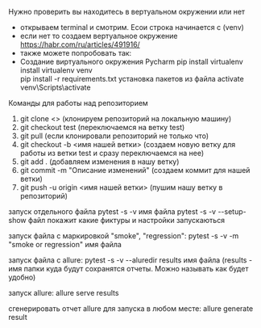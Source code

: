 Нужно проверить вы находитесь в вертуальном окружении или нет
- открываем terminal и смотрим. Есои строка начинается с (venv)
- если нет то создаем вертуальное окружение https://habr.com/ru/articles/491916/
- также можете попробовать так:
- Создание виртуального окружения Pycharm
pip install virtualenv
install virtualenv venv  
pip install -r requirements.txt установка пакетов из файла
activate  venv\Scripts\activate


Команды для работы над репозиторием
1. git clone <> (клонируем репозиторий на локальную машину)
2. git checkout test (переключаемся на ветку test)
3. git pull (если клонировали репозиторий не только что)
4. git checkout -b <имя нашей ветки> (создаем новую ветку для работы из ветки test и сразу переключаемся на нее)
5. git add . (добавляем изменения в нашу ветку)
6. git commit -m "Описание изменений" (создаем коммит для нашей ветки)
7. git push -u origin <имя нашей ветки> (пушим нашу ветку в репозиторий)

запуск отдельного файла pytest -s -v имя файла
pytest -s -v --setup-show файл покажит какие фиктуры и настройки запускаються

запуск файла с маркировкой "smoke", "regression":
pytest -s -v -m "smoke or regression" имя файла

запуск файла с allure:
pytest -s -v --aluredir results имя файла (results - имя папки куда будут сохранятся отчеты. Можно называть как будет удобно)

запуск allure:
allure serve results

сгенерировать отчет allure для запуска в любом месте:
allure generate result
   
